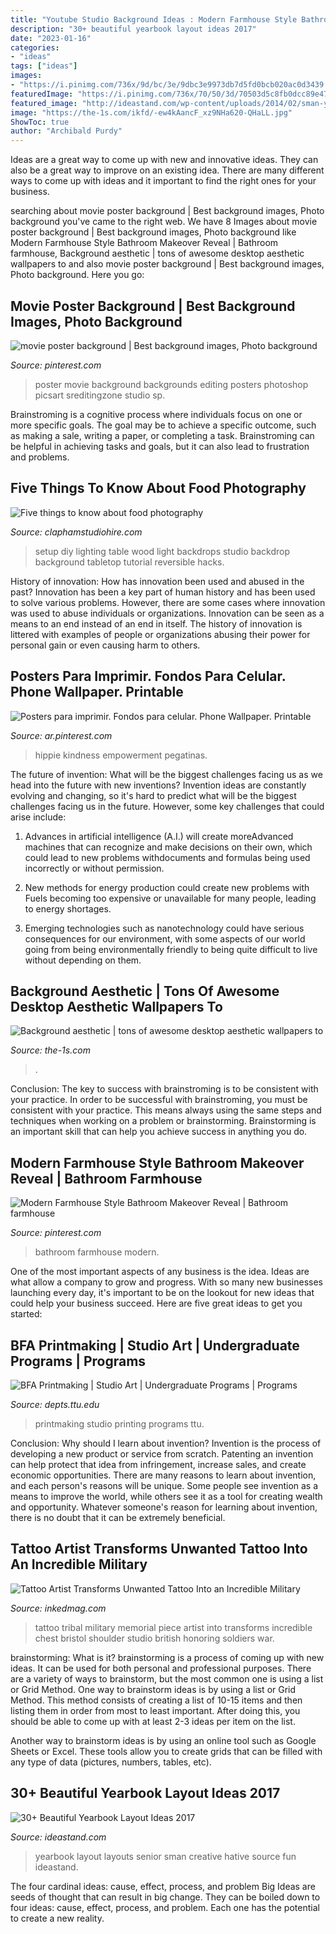 ```yaml
---
title: "Youtube Studio Background Ideas : Modern Farmhouse Style Bathroom Makeover Reveal"
description: "30+ beautiful yearbook layout ideas 2017"
date: "2023-01-16"
categories:
- "ideas"
tags: ["ideas"]
images:
- "https://i.pinimg.com/736x/9d/bc/3e/9dbc3e9973db7d5fd0bcb020ac0d3439.jpg"
featuredImage: "https://i.pinimg.com/736x/70/50/3d/70503d5c8fb0dcc89e47a3726d28b99d.jpg"
featured_image: "http://ideastand.com/wp-content/uploads/2014/02/sman-yearbook-layout-design-22.jpg"
image: "https://the-1s.com/ikfd/-ew4kAancF_xz9NHa620-QHaLL.jpg"
ShowToc: true
author: "Archibald Purdy"
---
```



Ideas are a great way to come up with new and innovative ideas. They can also be a great way to improve on an existing idea. There are many different ways to come up with ideas and it important to find the right ones for your business.

	

		
searching about movie poster background | Best background images, Photo background you've came to the right web. We have 8 Images about movie poster background | Best background images, Photo background like Modern Farmhouse Style Bathroom Makeover Reveal | Bathroom farmhouse, Background aesthetic | tons of awesome desktop aesthetic wallpapers to and also movie poster background | Best background images, Photo background. Here you go:
		
    
## Movie Poster Background | Best Background Images, Photo Background

<img loading=lazy src="https://i.pinimg.com/736x/6d/33/b8/6d33b837f108af478bc56f5510951dad.jpg" onerror="this.onerror=null;this.src='https://tse4.mm.bing.net/th?id=OIP.Gq2WpZ7ZX32YpVjSFVpMfgHaK3&amp;pid=15.1';" alt="movie poster background | Best background images, Photo background">

_Source: pinterest.com_

>poster movie background backgrounds editing posters photoshop picsart sreditingzone studio sp. 

	

Brainstroming is a cognitive process where individuals focus on one or more specific goals. The goal may be to achieve a specific outcome, such as making a sale, writing a paper, or completing a task. Brainstroming can be helpful in achieving tasks and goals, but it can also lead to frustration and problems.

    
## Five Things To Know About Food Photography

<img loading=lazy src="http://claphamstudiohire.com/wp-content/uploads/2015/05/food-photography-setup-on.jpg" onerror="this.onerror=null;this.src='https://tse1.mm.bing.net/th?id=OIP.EH2E3VdJWvgn45zKRDDjugHaFj&amp;pid=15.1';" alt="Five things to know about food photography">

_Source: claphamstudiohire.com_

>setup diy lighting table wood light backdrops studio backdrop background tabletop tutorial reversible hacks. 

	

History of innovation: How has innovation been used and abused in the past?
Innovation has been a key part of human history and has been used to solve various problems. However, there are some cases where innovation was used to abuse individuals or organizations. Innovation can be seen as a means to an end instead of an end in itself. The history of innovation is littered with examples of people or organizations abusing their power for personal gain or even causing harm to others.

    
## Posters Para Imprimir. Fondos Para Celular. Phone Wallpaper. Printable

<img loading=lazy src="https://i.pinimg.com/736x/9d/bc/3e/9dbc3e9973db7d5fd0bcb020ac0d3439.jpg" onerror="this.onerror=null;this.src='https://tse2.mm.bing.net/th?id=OIP.PprcqqspCk5utsh196G4fwHaKn&amp;pid=15.1';" alt="Posters para imprimir. Fondos para celular. Phone Wallpaper. Printable">

_Source: ar.pinterest.com_

>hippie kindness empowerment pegatinas. 

	

The future of invention: What will be the biggest challenges facing us as we head into the future with new inventions?
Invention ideas are constantly evolving and changing, so it's hard to predict what will be the biggest challenges facing us in the future. However, some key challenges that could arise include:
1. Advances in artificial intelligence (A.I.) will create moreAdvanced machines that can recognize and make decisions on their own, which could lead to new problems withdocuments and formulas being used incorrectly or without permission.

2. New methods for energy production could create new problems with Fuels becoming too expensive or unavailable for many people, leading to energy shortages.

3. Emerging technologies such as nanotechnology could have serious consequences for our environment, with some aspects of our world going from being environmentally friendly to being quite difficult to live without depending on them.

    
## Background Aesthetic | Tons Of Awesome Desktop Aesthetic Wallpapers To

<img loading=lazy src="https://the-1s.com/ikfd/-ew4kAancF_xz9NHa620-QHaLL.jpg" onerror="this.onerror=null;this.src='https://tse2.mm.bing.net/th?id=OIP.ox6f2YfucGs3ulmC5PJ1awAAAA&amp;pid=15.1';" alt="Background aesthetic | tons of awesome desktop aesthetic wallpapers to">

_Source: the-1s.com_

>. 

	

Conclusion: The key to success with brainstroming is to be consistent with your practice.
In order to be successful with brainstroming, you must be consistent with your practice. This means always using the same steps and techniques when working on a problem or brainstorming. Brainstorming is an important skill that can help you achieve success in anything you do.

    
## Modern Farmhouse Style Bathroom Makeover Reveal | Bathroom Farmhouse

<img loading=lazy src="https://i.pinimg.com/736x/70/50/3d/70503d5c8fb0dcc89e47a3726d28b99d.jpg" onerror="this.onerror=null;this.src='https://tse3.mm.bing.net/th?id=OIP.HoexnDUONz9JaVxyFe7SYAHaLH&amp;pid=15.1';" alt="Modern Farmhouse Style Bathroom Makeover Reveal | Bathroom farmhouse">

_Source: pinterest.com_

>bathroom farmhouse modern. 

	

One of the most important aspects of any business is the idea. Ideas are what allow a company to grow and progress. With so many new businesses launching every day, it's important to be on the lookout for new ideas that could help your business succeed. Here are five great ideas to get you started: 

    
## BFA Printmaking | Studio Art | Undergraduate Programs | Programs

<img loading=lazy src="https://www.depts.ttu.edu/art/Programs/Undergrad/studio_art/printmaking/Images/printshop_bw.jpg" onerror="this.onerror=null;this.src='https://tse2.mm.bing.net/th?id=OIP.lr-cmPEWLCbQauU-AMBpZQHaE8&amp;pid=15.1';" alt="BFA Printmaking | Studio Art | Undergraduate Programs | Programs">

_Source: depts.ttu.edu_

>printmaking studio printing programs ttu. 

	

Conclusion: Why should I learn about invention?
Invention is the process of developing a new product or service from scratch. Patenting an invention can help protect that idea from infringement, increase sales, and create economic opportunities. There are many reasons to learn about invention, and each person's reasons will be unique. Some people see invention as a means to improve the world, while others see it as a tool for creating wealth and opportunity. Whatever someone's reason for learning about invention, there is no doubt that it can be extremely beneficial.

    
## Tattoo Artist Transforms Unwanted Tattoo Into An Incredible Military

<img loading=lazy src="https://www.inkedmag.com/.image/t_share/MTU5MDMyMDQ1OTc2NDMwMzYw/tribal-tattoo-coverup1.jpg" onerror="this.onerror=null;this.src='https://tse4.mm.bing.net/th?id=OIP.JgLej7JU_IbEBu6ZyimrzAHaDj&amp;pid=15.1';" alt="Tattoo Artist Transforms Unwanted Tattoo Into an Incredible Military">

_Source: inkedmag.com_

>tattoo tribal military memorial piece artist into transforms incredible chest bristol shoulder studio british honoring soldiers war. 

	

brainstorming: What is it?
brainstorming is a process of coming up with new ideas. It can be used for both personal and professional purposes. There are a variety of ways to brainstorm, but the most common one is using a list or Grid Method.
One way to brainstorm ideas is by using a list or Grid Method. This method consists of creating a list of 10-15 items and then listing them in order from most to least important. After doing this, you should be able to come up with at least 2-3 ideas per item on the list.

Another way to brainstorm ideas is by using an online tool such as Google Sheets or Excel. These tools allow you to create grids that can be filled with any type of data (pictures, numbers, tables, etc).

    
## 30+ Beautiful Yearbook Layout Ideas 2017

<img loading=lazy src="http://ideastand.com/wp-content/uploads/2014/02/sman-yearbook-layout-design-22.jpg" onerror="this.onerror=null;this.src='https://tse4.mm.bing.net/th?id=OIP.9CUXlG63Un6UFbq8-AOsNAHaKd&amp;pid=15.1';" alt="30+ Beautiful Yearbook Layout Ideas 2017">

_Source: ideastand.com_

>yearbook layout layouts senior sman creative hative source fun ideastand. 

	

The four cardinal ideas: cause, effect, process, and problem
Big Ideas are seeds of thought that can result in big change. They can be boiled down to four ideas: cause, effect, process, and problem. Each one has the potential to create a new reality.

